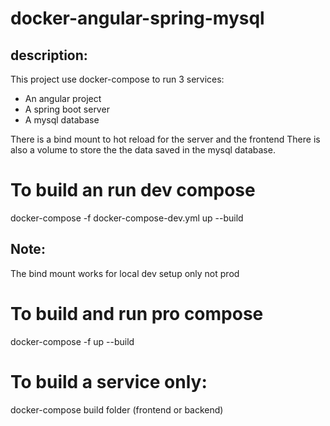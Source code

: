 # docker-angular-spring-mysql

## description:

This project use docker-compose to run 3 services: 
- An angular project 
- A spring boot server
- A mysql database

There is a bind mount to hot reload for the server and the frontend
There is also a volume to store the the data saved in the mysql database. 

# To build an run dev compose
docker-compose -f docker-compose-dev.yml up --build

## Note:
The bind mount works for local dev setup only not prod 

# To build and run pro compose
docker-compose -f up --build

# To build a service only:
docker-compose build folder (frontend or backend)
